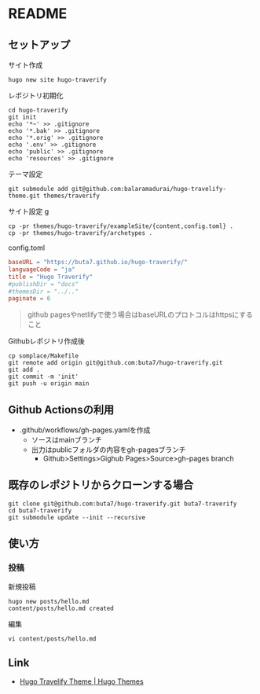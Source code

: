 # README

## セットアップ

サイト作成

```shell
hugo new site hugo-traverify
```

レポジトリ初期化

```shell
cd hugo-traverify
git init
echo '*~' >> .gitignore
echo '*.bak' >> .gitignore
echo '*.orig' >> .gitignore
echo '.env' >> .gitignore
echo 'public' >> .gitignore
echo 'resources' >> .gitignore
```

テーマ設定

```shell
git submodule add git@github.com:balaramadurai/hugo-travelify-theme.git themes/traverify
```

サイト設定
g
```shell
cp -pr themes/hugo-traverify/exampleSite/{content,config.toml} .
cp -pr themes/hugo-traverify/archetypes .
```

config.toml

```toml
baseURL = "https://buta7.github.io/hugo-traverify/"
languageCode = "ja"
title = "Hugo Traverify"
#publishDir = "docs"
#themesDir = "../.."
paginate = 6
```

> github pagesやnetlifyで使う場合はbaseURLのプロトコルはhttpsにすること

Githubレポジトリ作成後

```shell
cp somplace/Makefile
git remote add origin git@github.com:buta7/hugo-traverify.git
git add .
git commit -m 'init'
git push -u origin main
```

## Github Actionsの利用

* .github/workflows/gh-pages.yamlを作成
    * ソースはmainブランチ
    * 出力はpublicフォルダの内容をgh-pagesブランチ
        * Github>Settings>Gighub Pages>Source>gh-pages branch

## 既存のレポジトリからクローンする場合

```shell
git clone git@github.com:buta7/hugo-traverify.git buta7-traverify
cd buta7-traverify
git submodule update --init --recursive
```

## 使い方

### 投稿

新規投稿

```shell
hugo new posts/hello.md
content/posts/hello.md created
```

編集

```shell
vi content/posts/hello.md
```

## Link

* [Hugo Travelify Theme \| Hugo Themes](https://themes.gohugo.io/hugo-travelify-theme/)
